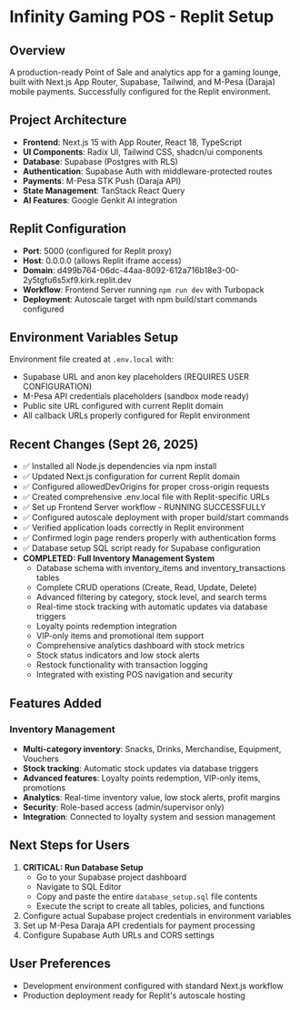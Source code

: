 # Infinity Gaming POS - Replit Setup

## Overview
A production-ready Point of Sale and analytics app for a gaming lounge, built with Next.js App Router, Supabase, Tailwind, and M-Pesa (Daraja) mobile payments. Successfully configured for the Replit environment.

## Project Architecture
- **Frontend**: Next.js 15 with App Router, React 18, TypeScript
- **UI Components**: Radix UI, Tailwind CSS, shadcn/ui components
- **Database**: Supabase (Postgres with RLS)
- **Authentication**: Supabase Auth with middleware-protected routes
- **Payments**: M-Pesa STK Push (Daraja API)
- **State Management**: TanStack React Query
- **AI Features**: Google Genkit AI integration

## Replit Configuration
- **Port**: 5000 (configured for Replit proxy)
- **Host**: 0.0.0.0 (allows Replit iframe access)
- **Domain**: d499b764-06dc-44aa-8092-612a716b18e3-00-2y5tgfu6s5xf9.kirk.replit.dev
- **Workflow**: Frontend Server running `npm run dev` with Turbopack
- **Deployment**: Autoscale target with npm build/start commands configured

## Environment Variables Setup
Environment file created at `.env.local` with:
- Supabase URL and anon key placeholders (REQUIRES USER CONFIGURATION)
- M-Pesa API credentials placeholders (sandbox mode ready)
- Public site URL configured with current Replit domain
- All callback URLs properly configured for Replit environment

## Recent Changes (Sept 26, 2025)
- ✅ Installed all Node.js dependencies via npm install
- ✅ Updated Next.js configuration for current Replit domain
- ✅ Configured allowedDevOrigins for proper cross-origin requests
- ✅ Created comprehensive .env.local file with Replit-specific URLs
- ✅ Set up Frontend Server workflow - RUNNING SUCCESSFULLY
- ✅ Configured autoscale deployment with proper build/start commands
- ✅ Verified application loads correctly in Replit environment
- ✅ Confirmed login page renders properly with authentication forms
- ✅ Database setup SQL script ready for Supabase configuration
- **COMPLETED: Full Inventory Management System**
  - Database schema with inventory_items and inventory_transactions tables
  - Complete CRUD operations (Create, Read, Update, Delete)
  - Advanced filtering by category, stock level, and search terms
  - Real-time stock tracking with automatic updates via database triggers
  - Loyalty points redemption integration
  - VIP-only items and promotional item support
  - Comprehensive analytics dashboard with stock metrics
  - Stock status indicators and low stock alerts
  - Restock functionality with transaction logging
  - Integrated with existing POS navigation and security

## Features Added
### Inventory Management
- **Multi-category inventory**: Snacks, Drinks, Merchandise, Equipment, Vouchers
- **Stock tracking**: Automatic stock updates via database triggers
- **Advanced features**: Loyalty points redemption, VIP-only items, promotions
- **Analytics**: Real-time inventory value, low stock alerts, profit margins
- **Security**: Role-based access (admin/supervisor only)
- **Integration**: Connected to loyalty system and session management

## Next Steps for Users
1. **CRITICAL: Run Database Setup**
   - Go to your Supabase project dashboard
   - Navigate to SQL Editor
   - Copy and paste the entire `database_setup.sql` file contents
   - Execute the script to create all tables, policies, and functions
2. Configure actual Supabase project credentials in environment variables
3. Set up M-Pesa Daraja API credentials for payment processing
4. Configure Supabase Auth URLs and CORS settings

## User Preferences
- Development environment configured with standard Next.js workflow
- Production deployment ready for Replit's autoscale hosting